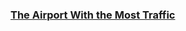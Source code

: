 ### [The Airport With the Most Traffic](https://leetcode.com/problems/the-airport-with-the-most-traffic)

